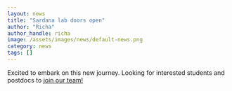 ```yaml
---
layout: news
title: "Sardana lab doors open"
author: "Richa"
author_handle: richa
image: /assets/images/news/default-news.png
category: news
tags: []
---
```

Excited to embark on this new journey. Looking for interested students and postdocs to [join our team!](/about.html#join)